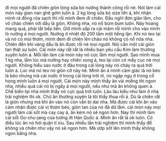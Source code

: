 đi mọi người đã chiên giòn lòng sữa bò nướng thành công rồi nè. Nói làm cái món này gian nan ghê gớm luôn á. 2 kg lòng sữa bò size lớn á, khi nhận mình rả đông rửa sạch thì rồi mình đem đi chiên. Đầu nghĩ đơn giản lắm, cho vô chảo chiên với dầu là giòn. Không nha, nó nổ bùm bùm luôn. Này hoang mang quá, phải tắt bếp liền. Giờ mình sắp ra cái mâm rồi mình cho vào mình lò nướng á mọi người. Nướng ở nhiệt độ 200 tầm một tiếng lận. Khi nó teo lại và nó có mùi thơm, mình đem đi chiên lên chảo nó không có nổ nữa nha. Chiên đến khi vàng dầu là ăn được rồi nè mọi người. Nói cắn một cái giòn tan thật sự luôn. Cái món này rất rất là nhiều bạn yêu cầu Kim làm thường xuyên luôn á. Mỗi lần làm cái món này nó cực lắm mọi người. Sao mình mua 1 kg nha, lắm lúc mà nướng hay chiên xong á, teo lại còn có mấy cục nè mọi người. Không hiểu sao nước ở đâu trong cái lòng này nó chảy ra quá trời luôn á. Lúc mà nó teo nó giòn cỡ này nè. Mình ăn á mình cảm giác là nó béo là béo nhưng mà cái nước ở trong cái lòng trời ơi, nó ngập ngụ ở trong cổ họng mình luôn á mọi người. Cái món này mình thấy ăn vài miếng thì ngon nha, nhiều quá cái nó bị ngấy á mọi người, nếu như mà ăn không quen á. Chế biến tại nhà mình thấy nó cực quá trời luôn. Lâu lâu kiểu như làm ở nhà trải nghiệm thì ok. Chứ ăn thường xuyên là tôi thấy thua rồi á. Dù là chiên rất là giòn nhưng mà khi ăn vào nó còn vẫn bị dai nha. Mà được cái khi ăn vào cảm nhận được cái vị thơm béo, giòn tan của nó đã dữ lắm. cái món này mọi người làm cái sốt mà cay cay á, ăn kèm nó sẽ ngon hơn. Nay thì mình làm cái sốt Go-chu-jang của tương ớt Hàn Quốc á. Mình ăn rất là ok luôn. Có điều lúc ăn nó hơi quặn tí xíu. Sau nhiều lần trải nghiệm thì mình thấy để không và chiên như vậy nó sẽ ngon hơn. Mà ướp sốt lên mình thấy không ngon bằng nha.